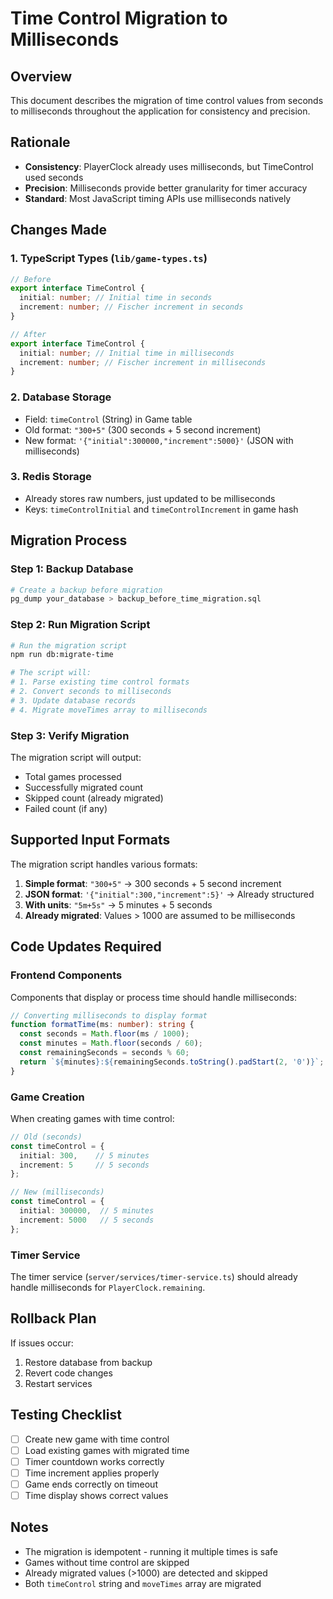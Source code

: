 # Time Control Migration to Milliseconds

## Overview
This document describes the migration of time control values from seconds to milliseconds throughout the application for consistency and precision.

## Rationale
- **Consistency**: PlayerClock already uses milliseconds, but TimeControl used seconds
- **Precision**: Milliseconds provide better granularity for timer accuracy
- **Standard**: Most JavaScript timing APIs use milliseconds natively

## Changes Made

### 1. TypeScript Types (`lib/game-types.ts`)
```typescript
// Before
export interface TimeControl {
  initial: number; // Initial time in seconds
  increment: number; // Fischer increment in seconds
}

// After
export interface TimeControl {
  initial: number; // Initial time in milliseconds
  increment: number; // Fischer increment in milliseconds
}
```

### 2. Database Storage
- Field: `timeControl` (String) in Game table
- Old format: `"300+5"` (300 seconds + 5 second increment)
- New format: `'{"initial":300000,"increment":5000}'` (JSON with milliseconds)

### 3. Redis Storage
- Already stores raw numbers, just updated to be milliseconds
- Keys: `timeControlInitial` and `timeControlIncrement` in game hash

## Migration Process

### Step 1: Backup Database
```bash
# Create a backup before migration
pg_dump your_database > backup_before_time_migration.sql
```

### Step 2: Run Migration Script
```bash
# Run the migration script
npm run db:migrate-time

# The script will:
# 1. Parse existing time control formats
# 2. Convert seconds to milliseconds
# 3. Update database records
# 4. Migrate moveTimes array to milliseconds
```

### Step 3: Verify Migration
The migration script will output:
- Total games processed
- Successfully migrated count
- Skipped count (already migrated)
- Failed count (if any)

## Supported Input Formats
The migration script handles various formats:
1. **Simple format**: `"300+5"` → 300 seconds + 5 second increment
2. **JSON format**: `'{"initial":300,"increment":5}'` → Already structured
3. **With units**: `"5m+5s"` → 5 minutes + 5 seconds
4. **Already migrated**: Values > 1000 are assumed to be milliseconds

## Code Updates Required

### Frontend Components
Components that display or process time should handle milliseconds:

```typescript
// Converting milliseconds to display format
function formatTime(ms: number): string {
  const seconds = Math.floor(ms / 1000);
  const minutes = Math.floor(seconds / 60);
  const remainingSeconds = seconds % 60;
  return `${minutes}:${remainingSeconds.toString().padStart(2, '0')}`;
}
```

### Game Creation
When creating games with time control:

```typescript
// Old (seconds)
const timeControl = {
  initial: 300,    // 5 minutes
  increment: 5     // 5 seconds
};

// New (milliseconds)
const timeControl = {
  initial: 300000,  // 5 minutes
  increment: 5000   // 5 seconds
};
```

### Timer Service
The timer service (`server/services/timer-service.ts`) should already handle milliseconds for `PlayerClock.remaining`.

## Rollback Plan
If issues occur:
1. Restore database from backup
2. Revert code changes
3. Restart services

## Testing Checklist
- [ ] Create new game with time control
- [ ] Load existing games with migrated time
- [ ] Timer countdown works correctly
- [ ] Time increment applies properly
- [ ] Game ends correctly on timeout
- [ ] Time display shows correct values

## Notes
- The migration is idempotent - running it multiple times is safe
- Games without time control are skipped
- Already migrated values (>1000) are detected and skipped
- Both `timeControl` string and `moveTimes` array are migrated